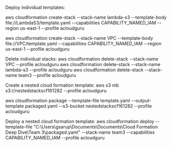

Deploy individual templates:

aws cloudformation create-stack --stack-name lambda-s3 --template-body file://LambdaS3/template.yaml --capabilities CAPABILITY_NAMED_IAM --region us-east-1 --profile acloudguru

aws cloudformation create-stack --stack-name VPC --template-body file://VPC/template.yaml --capabilities CAPABILITY_NAMED_IAM --region us-east-1 --profile acloudguru

Delete individual stacks:
aws cloudformation delete-stack --stack-name VPC --profile acloudguru
aws cloudformation delete-stack --stack-name lambda-s3 --profile acloudguru
aws cloudformation delete-stack --stack-name team3 --profile acloudguru

Create a nested cloud formation template:
aws s3 mb s3://nestedstackscf161282 --profile acloudguru

aws cloudformation package --template-file template.yaml --output-template packaged.yaml --s3-bucket nestedstackscf161282 --profile acloudguru

Deploy a nested cloud formation template:
aws cloudformation deploy --template-file "C:\Users\gsarup\Documents\Documents\Cloud Formation Deep Dive\Team 3\packaged.yaml" --stack-name team3 --capabilities CAPABILITY_NAMED_IAM --profile acloudguru

